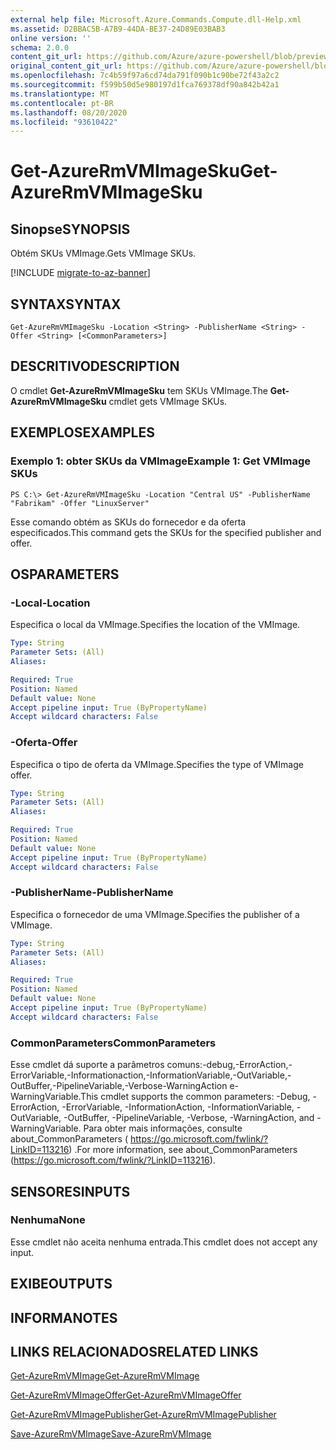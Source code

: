 ```yaml
---
external help file: Microsoft.Azure.Commands.Compute.dll-Help.xml
ms.assetid: D2BBAC5B-A7B9-44DA-BE37-24D89E03BAB3
online version: ''
schema: 2.0.0
content_git_url: https://github.com/Azure/azure-powershell/blob/preview/src/ResourceManager/Compute/Stack/Commands.Compute/help/Get-AzureRmVMImageSku.md
original_content_git_url: https://github.com/Azure/azure-powershell/blob/preview/src/ResourceManager/Compute/Stack/Commands.Compute/help/Get-AzureRmVMImageSku.md
ms.openlocfilehash: 7c4b59f97a6cd74da791f090b1c90be72f43a2c2
ms.sourcegitcommit: f599b50d5e980197d1fca769378df90a842b42a1
ms.translationtype: MT
ms.contentlocale: pt-BR
ms.lasthandoff: 08/20/2020
ms.locfileid: "93610422"
---
```

# <span data-ttu-id="76f76-101">Get-AzureRmVMImageSku</span><span class="sxs-lookup"><span data-stu-id="76f76-101">Get-AzureRmVMImageSku</span></span>

## <span data-ttu-id="76f76-102">Sinopse</span><span class="sxs-lookup"><span data-stu-id="76f76-102">SYNOPSIS</span></span>
<span data-ttu-id="76f76-103">Obtém SKUs VMImage.</span><span class="sxs-lookup"><span data-stu-id="76f76-103">Gets VMImage SKUs.</span></span>

[!INCLUDE [migrate-to-az-banner](../../includes/migrate-to-az-banner.md)]

## <span data-ttu-id="76f76-104">SYNTAX</span><span class="sxs-lookup"><span data-stu-id="76f76-104">SYNTAX</span></span>

```
Get-AzureRmVMImageSku -Location <String> -PublisherName <String> -Offer <String> [<CommonParameters>]
```

## <span data-ttu-id="76f76-105">DESCRITIVO</span><span class="sxs-lookup"><span data-stu-id="76f76-105">DESCRIPTION</span></span>
<span data-ttu-id="76f76-106">O cmdlet **Get-AzureRmVMImageSku** tem SKUs VMImage.</span><span class="sxs-lookup"><span data-stu-id="76f76-106">The **Get-AzureRmVMImageSku** cmdlet gets VMImage SKUs.</span></span>

## <span data-ttu-id="76f76-107">EXEMPLOS</span><span class="sxs-lookup"><span data-stu-id="76f76-107">EXAMPLES</span></span>

### <span data-ttu-id="76f76-108">Exemplo 1: obter SKUs da VMImage</span><span class="sxs-lookup"><span data-stu-id="76f76-108">Example 1: Get VMImage SKUs</span></span>
```
PS C:\> Get-AzureRmVMImageSku -Location "Central US" -PublisherName "Fabrikam" -Offer "LinuxServer"
```

<span data-ttu-id="76f76-109">Esse comando obtém as SKUs do fornecedor e da oferta especificados.</span><span class="sxs-lookup"><span data-stu-id="76f76-109">This command gets the SKUs for the specified publisher and offer.</span></span>

## <span data-ttu-id="76f76-110">OS</span><span class="sxs-lookup"><span data-stu-id="76f76-110">PARAMETERS</span></span>

### <span data-ttu-id="76f76-111">-Local</span><span class="sxs-lookup"><span data-stu-id="76f76-111">-Location</span></span>
<span data-ttu-id="76f76-112">Especifica o local da VMImage.</span><span class="sxs-lookup"><span data-stu-id="76f76-112">Specifies the location of the VMImage.</span></span>

```yaml
Type: String
Parameter Sets: (All)
Aliases: 

Required: True
Position: Named
Default value: None
Accept pipeline input: True (ByPropertyName)
Accept wildcard characters: False
```

### <span data-ttu-id="76f76-113">-Oferta</span><span class="sxs-lookup"><span data-stu-id="76f76-113">-Offer</span></span>
<span data-ttu-id="76f76-114">Especifica o tipo de oferta da VMImage.</span><span class="sxs-lookup"><span data-stu-id="76f76-114">Specifies the type of VMImage offer.</span></span>

```yaml
Type: String
Parameter Sets: (All)
Aliases: 

Required: True
Position: Named
Default value: None
Accept pipeline input: True (ByPropertyName)
Accept wildcard characters: False
```

### <span data-ttu-id="76f76-115">-PublisherName</span><span class="sxs-lookup"><span data-stu-id="76f76-115">-PublisherName</span></span>
<span data-ttu-id="76f76-116">Especifica o fornecedor de uma VMImage.</span><span class="sxs-lookup"><span data-stu-id="76f76-116">Specifies the publisher of a VMImage.</span></span>

```yaml
Type: String
Parameter Sets: (All)
Aliases: 

Required: True
Position: Named
Default value: None
Accept pipeline input: True (ByPropertyName)
Accept wildcard characters: False
```

### <span data-ttu-id="76f76-117">CommonParameters</span><span class="sxs-lookup"><span data-stu-id="76f76-117">CommonParameters</span></span>
<span data-ttu-id="76f76-118">Esse cmdlet dá suporte a parâmetros comuns:-debug,-ErrorAction,-ErrorVariable,-Informationaction,-InformationVariable,-OutVariable,-OutBuffer,-PipelineVariable,-Verbose-WarningAction e-WarningVariable.</span><span class="sxs-lookup"><span data-stu-id="76f76-118">This cmdlet supports the common parameters: -Debug, -ErrorAction, -ErrorVariable, -InformationAction, -InformationVariable, -OutVariable, -OutBuffer, -PipelineVariable, -Verbose, -WarningAction, and -WarningVariable.</span></span> <span data-ttu-id="76f76-119">Para obter mais informações, consulte about_CommonParameters ( https://go.microsoft.com/fwlink/?LinkID=113216) .</span><span class="sxs-lookup"><span data-stu-id="76f76-119">For more information, see about_CommonParameters (https://go.microsoft.com/fwlink/?LinkID=113216).</span></span>

## <span data-ttu-id="76f76-120">SENSORES</span><span class="sxs-lookup"><span data-stu-id="76f76-120">INPUTS</span></span>

### <span data-ttu-id="76f76-121">Nenhuma</span><span class="sxs-lookup"><span data-stu-id="76f76-121">None</span></span>
<span data-ttu-id="76f76-122">Esse cmdlet não aceita nenhuma entrada.</span><span class="sxs-lookup"><span data-stu-id="76f76-122">This cmdlet does not accept any input.</span></span>

## <span data-ttu-id="76f76-123">EXIBE</span><span class="sxs-lookup"><span data-stu-id="76f76-123">OUTPUTS</span></span>

## <span data-ttu-id="76f76-124">INFORMA</span><span class="sxs-lookup"><span data-stu-id="76f76-124">NOTES</span></span>

## <span data-ttu-id="76f76-125">LINKS RELACIONADOS</span><span class="sxs-lookup"><span data-stu-id="76f76-125">RELATED LINKS</span></span>

[<span data-ttu-id="76f76-126">Get-AzureRmVMImage</span><span class="sxs-lookup"><span data-stu-id="76f76-126">Get-AzureRmVMImage</span></span>](./Get-AzureRmVMImage.md)

[<span data-ttu-id="76f76-127">Get-AzureRmVMImageOffer</span><span class="sxs-lookup"><span data-stu-id="76f76-127">Get-AzureRmVMImageOffer</span></span>](./Get-AzureRmVMImageOffer.md)

[<span data-ttu-id="76f76-128">Get-AzureRmVMImagePublisher</span><span class="sxs-lookup"><span data-stu-id="76f76-128">Get-AzureRmVMImagePublisher</span></span>](./Get-AzureRmVMImagePublisher.md)

[<span data-ttu-id="76f76-129">Save-AzureRmVMImage</span><span class="sxs-lookup"><span data-stu-id="76f76-129">Save-AzureRmVMImage</span></span>](./Save-AzureRmVMImage.md)


